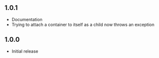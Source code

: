 ## 1.0.1
* Documentation
* Trying to attach a container to itself as a child now throws an exception

## 1.0.0
* Initial release
